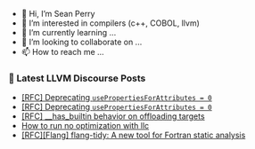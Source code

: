 - 👋 Hi, I’m Sean Perry
- 👀 I’m interested in compilers (c++, COBOL, llvm)
- 🌱 I’m currently learning ...
- 💞️ I’m looking to collaborate on ...
- 📫 How to reach me ...

<!---
s66perry/s66perry is a ✨ special ✨ repository because its `README.md` (this file) appears on your GitHub profile.
You can click the Preview link to take a look at your changes.
--->
### 📕 Latest LLVM Discourse Posts

<!-- DISCOURSE-LLVM:START -->
- [[RFC] Deprecating `usePropertiesForAttributes = 0`](https://discourse.llvm.org/t/rfc-deprecating-usepropertiesforattributes-0/87536#post_3)
- [[RFC] Deprecating `usePropertiesForAttributes = 0`](https://discourse.llvm.org/t/rfc-deprecating-usepropertiesforattributes-0/87536#post_2)
- [[RFC] __has_builtin behavior on offloading targets](https://discourse.llvm.org/t/rfc-has-builtin-behavior-on-offloading-targets/84964?page=2#post_21)
- [How to run no optimization with llc](https://discourse.llvm.org/t/how-to-run-no-optimization-with-llc/87552#post_4)
- [[RFC][Flang] flang-tidy: A new tool for Fortran static analysis](https://discourse.llvm.org/t/rfc-flang-flang-tidy-a-new-tool-for-fortran-static-analysis/87579#post_3)
<!-- DISCOURSE-LLVM:END -->
